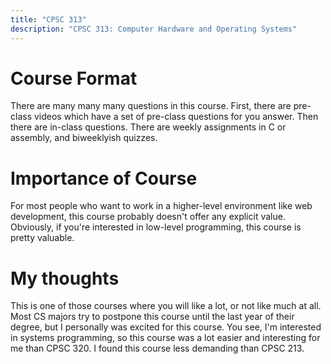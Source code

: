 ```yaml
---
title: "CPSC 313"
description: "CPSC 313: Computer Hardware and Operating Systems"
---
```


# Course Format
There are many many many questions in this course. First, there are pre-class videos which have a set of pre-class questions for you answer. Then there are in-class questions. There are weekly assignments in C or assembly, and biweeklyish quizzes. 

# Importance of Course
For most people who want to work in a higher-level environment like web development, this course probably doesn't offer any explicit value. Obviously, if you're interested in low-level programming, this course is pretty valuable.

# My thoughts
This is one of those courses where you will like a lot, or not like much at all. Most CS majors try to postpone this course until the last year of their degree, but I personally was excited for this course. You see, I'm interested in systems programming, so this course was a lot easier and interesting for me than CPSC 320. I found this course less demanding than CPSC 213.
